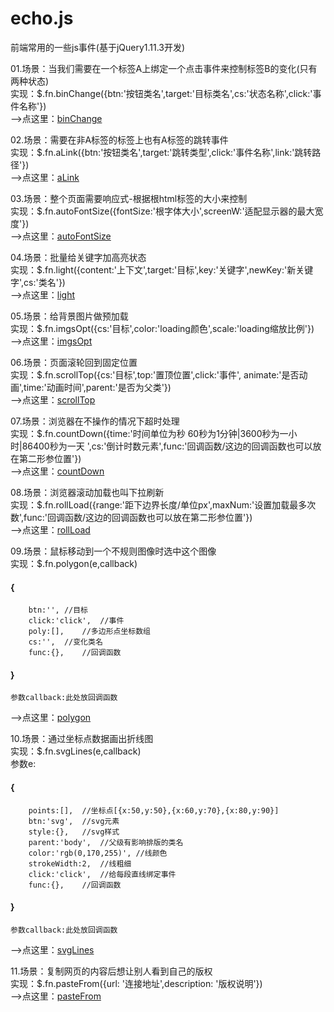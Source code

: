 # echo.js
前端常用的一些js事件(基于jQuery1.11.3开发)

01.场景：当我们需要在一个标签A上绑定一个点击事件来控制标签B的变化(只有两种状态)       
  实现：$.fn.binChange({btn:'按钮类名',target:'目标类名',cs:'状态名称',click:'事件名称'})   
  -->点这里：[binChange](http://htmlpreview.github.io/?https://github.com/MrRetro/Echo/blob/master/src/01.给按钮绑定事件.html)
     
02.场景：需要在非A标签的标签上也有A标签的跳转事件   
  实现：$.fn.aLink({btn:'按钮类名',target:'跳转类型',click:'事件名称',link:'跳转路径'})   
  -->点这里：[aLink](http://htmlpreview.github.io/?https://github.com/MrRetro/Echo/blob/master/src/02.单页非a标签需要有a标签跳转.html)
     
03.场景：整个页面需要响应式-根据根html标签的大小来控制   
  实现：$.fn.autoFontSize({fontSize:'根字体大小',screenW:'适配显示器的最大宽度'})   
  -->点这里：[autoFontSize](http://htmlpreview.github.io/?https://github.com/MrRetro/Echo/blob/master/src/03.小球随html字体大小而缩放.html)
     
04.场景：批量给关键字加高亮状态   
  实现：$.fn.light({content:'上下文',target:'目标',key:'关键字',newKey:'新关键字',cs:'类名'})   
  -->点这里：[light](http://htmlpreview.github.io/?https://github.com/MrRetro/Echo/blob/master/src/04.批量替换关键字.html)
     
05.场景：给背景图片做预加载   
  实现：$.fn.imgsOpt({cs:'目标',color:'loading颜色',scale:'loading缩放比例'})   
  -->点这里：[imgsOpt](http://htmlpreview.github.io/?https://github.com/MrRetro/Echo/blob/master/src/05.背景图片预先加载.html)
     
06.场景：页面滚轮回到固定位置  
	实现：$.fn.scrollTop({cs:'目标',top:'置顶位置',click:'事件',	animate:'是否动画',time:'动画时间',parent:'是否为父类'})    
  -->点这里：[scrollTop](http://htmlpreview.github.io/?https://github.com/MrRetro/Echo/blob/master/src/06.滚轮回到顶部.html)
     
07.场景：浏览器在不操作的情况下超时处理  
	实现：$.fn.countDown({time:'时间单位为秒  60秒为1分钟|3600秒为一小时|86400秒为一天 ',cs:'倒计时数元素',func:'回调函数/这边的回调函数也可以放在第二形参位置'})    
  -->点这里：[countDown](http://htmlpreview.github.io/?https://github.com/MrRetro/Echo/blob/master/src/07.倒计时关闭浏览器.html)
     
08.场景：浏览器滚动加载也叫下拉刷新  
	实现：$.fn.rollLoad({range:'距下边界长度/单位px',maxNum:'设置加载最多次数',func:'回调函数/这边的回调函数也可以放在第二形参位置'})    
  -->点这里：[rollLoad](http://htmlpreview.github.io/?https://github.com/MrRetro/Echo/blob/master/src/08.滚动加载_下拉刷新.html)
     
09.场景：鼠标移动到一个不规则图像时选中这个图像     
	实现：$.fn.polygon(e,callback)   
#### {    
        btn:'',	//目标    
        click:'click',	//事件    
        poly:[],	//多边形点坐标数组    
        cs:'',	//变化类名    
        func:{},	//回调函数    
#### }     
    参数callback:此处放回调函数     
  -->点这里：[polygon](http://htmlpreview.github.io/?https://github.com/MrRetro/Echo/blob/master/src/09.计算鼠标是否在多边形内.html)
     
10.场景：通过坐标点数据画出折线图  
	实现：$.fn.svgLines(e,callback)   
			参数e:      
#### {       
        points:[],	//坐标点[{x:50,y:50},{x:60,y:70},{x:80,y:90}]    
        btn:'svg',	//svg元素     
        style:{},	//svg样式    
        parent:'body',	//父级有影响排版的类名     
        color:'rgb(0,170,255)',	//线颜色    
        strokeWidth:2,	//线粗细   
        click:'click',	//给每段直线绑定事件   
        func:{},	//回调函数   
#### }
    参数callback:此处放回调函数     
  -->点这里：[svgLines](http://htmlpreview.github.io/?https://github.com/MrRetro/Echo/blob/master/src/10.根据所有点坐标画折线.html)
     
11.场景：复制网页的内容后想让别人看到自己的版权  
	实现：$.fn.pasteFrom({url: '连接地址',description: '版权说明'})    
  -->点这里：[pasteFrom](http://htmlpreview.github.io/?https://github.com/MrRetro/Echo/blob/master/src/11.复制后自带版权.html)